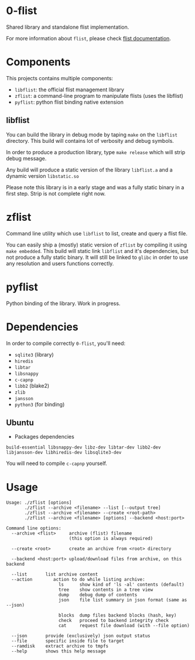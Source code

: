 # 0-flist
Shared library and standalone flist implementation.

For more information about `flist`, please check [flist documentation](doc/flist.md).

# Components
This projects contains multiple components:
- `libflist`: the official flist management library
- `zflist`: a command-line program to manipulate flists (uses the libflist)
- `pyflist`: python flist binding native extension

## libflist
You can build the library in debug mode by taping `make` on the `libflist` directory. This build will
contains lot of verbosity and debug symbols.

In order to produce a production library, type `make release` which will strip debug message.

Any build will produce a static version of the library `libflist.a` and a dynamic version `libstatic.so`

Please note this library is in a early stage and was a fully static binary in a first step. Strip is not
complete right now.

# zflist
Command line utility which use `libflist` to list, create and query a flist file.

You can easily ship a (mostly) static version of `zflist` by compiling it using `make embedded`. This build
will static link `libflist` and it's dependencies, but not produce a fully static binary. It will still
be linked to `glibc` in order to use any resolution and users functions correctly.

# pyflist
Python binding of the library. Work in progress.

# Dependencies
In order to compile correctly `0-flist`, you'll need:
- `sqlite3` (library)
- `hiredis`
- `libtar`
- `libsnappy`
- `c-capnp`
- `libb2` (blake2)
- `zlib`
- `jansson`
- `python3` (for binding)

## Ubuntu
- Packages dependencies
```
build-essential libsnappy-dev libz-dev libtar-dev libb2-dev libjansson-dev libhiredis-dev libsqlite3-dev 
```
You will need to compile `c-capnp` yourself.

# Usage
```
Usage: ./zflist [options]
       ./zflist --archive <filename> --list [--output tree]
       ./zflist --archive <filename> --create <root-path>
       ./zflist --archive <filename> [options] --backend <host:port>

Command line options:
  --archive <flist>     archive (flist) filename
                        (this option is always required)

  --create <root>       create an archive from <root> directory

  --backend <host:port> upload/download files from archive, on this backend

  --list       list archive content
  --action        action to do while listing archive:
                    ls      show kind of 'ls -al' contents (default)
                    tree    show contents in a tree view
                    dump    debug dump of contents
                    json    file list summary in json format (same as --json)

                    blocks  dump files backend blocks (hash, key)
                    check   proceed to backend integrity check
                    cat     request file download (with --file option)

  --json       provide (exclusively) json output status
  --file       specific inside file to target
  --ramdisk    extract archive to tmpfs
  --help       shows this help message
```
